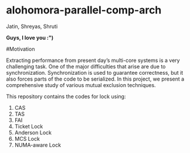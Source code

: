 # alohomora-parallel-comp-arch

Jatin, Shreyas, Shruti

**Guys, I love you :")**

#Motivation

Extracting performance from present day’s multi-core systems is a very challenging task. One of the major difficulties that arise are due to synchronization. Synchronization is used to guarantee correctness, but it also forces parts of the code to be serialized. In this project, we present a comprehensive study of various mutual exclusion techniques.

This repository contains the codes for lock using:

1. CAS
2. TAS
3. FAI
4. Ticket Lock
5. Anderson Lock
6. MCS Lock
7. NUMA-aware Lock

